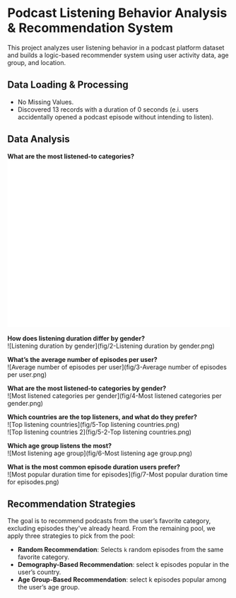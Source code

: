 # Podcast Listening Behavior Analysis & Recommendation System
This project analyzes user listening behavior in a podcast platform dataset and builds a logic-based recommender system using user activity data, age group, and location.

## Data Loading & Processing
- No Missing Values.
- Discovered 13 records with a duration of 0 seconds (e.i. users accidentally opened a podcast episode without intending to listen).

## Data Analysis

**What are the most listened-to categories?**  
![Most listened-to categories](https://github.com/LamaAlQarni/Podcast-data-analysis-and-recommendation/blob/main/fig/1-Most%20listened-to%20categories.png)

**How does listening duration differ by gender?**  
![Listening duration by gender](fig/2-Listening duration by gender.png)

**What’s the average number of episodes per user?**  
![Average number of episodes per user](fig/3-Average number of episodes per user.png)

**What are the most listened-to categories by gender?**  
![Most listened categories per gender](fig/4-Most listened categories per gender.png)

**Which countries are the top listeners, and what do they prefer?**  
![Top listening countries](fig/5-Top listening countries.png)  
![Top listening countries 2](fig/5-2-Top listening countries.png)

**Which age group listens the most?**  
![Most listening age group](fig/6-Most listening age group.png)

**What is the most common episode duration users prefer?**  
![Most popular duration time for episodes](fig/7-Most popular duration time for episodes.png)



## Recommendation Strategies
The goal is to recommend podcasts from the user’s favorite category, excluding episodes they've already heard. From the remaining pool, we apply three strategies to pick from the pool:
- **Random Recommendation**: Selects `k` random episodes from the same favorite category.
- **Demography-Based Recommendation**: select k episodes popular in the user’s country.
- **Age Group-Based Recommendation**: select k episodes popular among the user’s age group.



